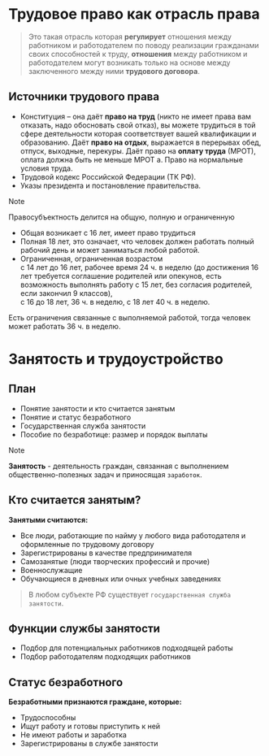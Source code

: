 # Трудовое право как отрасль права

> Это такая отрасль которая **регулирует** отношения между работником и работодателем по поводу реализации гражданами своих способностей к труду, **отношения** между работником и работодателем могут возникать только на основе между заключенного между ними **трудового договора**.

## Источники трудового права

- Конституция – она даёт **право на труд** (никто не имеет права вам отказать, надо обосновать свой отказ), вы можете трудиться в той сфере деятельности которая соответствует вашей квалификации и образованию. Даёт **право на отдых**, выражается в перерывах обед, отпуск, выходные, перекуры. Даёт право на **оплату труда** (МРОТ), оплата должна быть не меньше МРОТ а. Право на нормальные условия труда.
- Трудовой кодекс Российской Федерации (ТК РФ).
- Указы президента и постановление правительства.

> [!NOTE]
> Правосубъектность делится на общую, полную и ограниченную
> - Общая возникает с 16 лет, имеет право трудиться
> - Полная 18 лет, это означает, что человек должен работать полный рабочий день и может заниматься любой работой.
> - Ограниченная, ограниченная возрастом   
> с 14 лет до 16 лет, рабочее время 24 ч. в неделю (до достижения 16 лет требуется соглашение родителей или опекунов, есть возможность выполнять работу с 15 лет, без согласия родителей, если закончил 9 классов),   
> с 16 до 18 лет, 36 ч. в неделю, с 18 лет 40 ч. в неделю.

Есть ограничения связанные с выполняемой работой, тогда человек может работать 36 ч. в неделю.

# Занятость и трудоустройство

## План

- Понятие занятости и кто считается занятым
- Понятие и статус безработного
- Государственная служба занятости
- Пособие по безработице: размер и порядок выплаты

> [!NOTE]
> **Занятость** - деятельность граждан, связанная с выполнением общественно-полезных задач и приносящая `заработок`.

## Кто считается занятым?

**Занятыми считаются:**

- Все люди, работающие по найму у любого вида работодателя и оформленные по трудовому договору 
- Зарегистрированы в качестве предпринимателя
- Самозанятые (люди творческих профессий и прочие)
- Военнослужащие
- Обучающиеся в дневных или очных учебных заведениях

> В любом субъекте РФ существует `государственная служба занятости`.

## Функции службы занятости

- Подбор для потенциальных работников подходящей работы
- Подбор работодателям подходящих работников

## Статус безработного

**Безработными признаются граждане, которые:**

- Трудоспособны
- Ищут работу и готовы приступить к ней
- Не имеют работы и заработка
- Зарегистрированы в службе занятости
